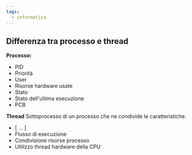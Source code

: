 ```yaml
---
tags:
  - informatica
---
```

## Differenza tra processo e thread
**Processo:**
- PID        
- Priorità    
- User       
- Risorse hardware usate  
- Stato   
- Stato dell'ultima esecuzione
- PCB

**Thread**
Sottoprocesso di un processo che ne condivide le caratteristiche.

- \[ ... ]
- Flusso di esecuzione
- Condivisione risorse processo
- Utilizzo thread hardware della CPU